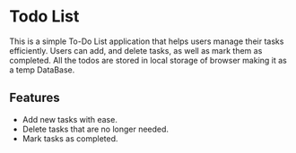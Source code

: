 # Todo List

This is a simple To-Do List application that helps users manage their tasks efficiently. Users can add, and delete tasks, as well as mark them as completed. All the todos are stored in local storage of browser making it as a temp DataBase.

## Features
- Add new tasks with ease.
- Delete tasks that are no longer needed.
- Mark tasks as completed.
